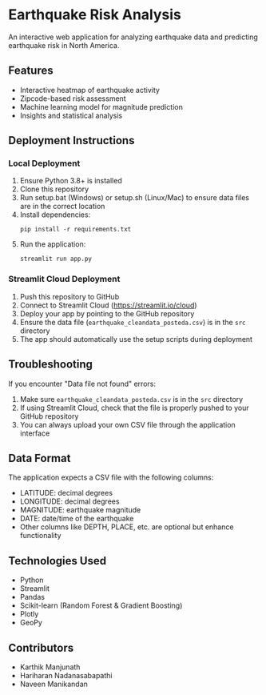 # Earthquake Risk Analysis

An interactive web application for analyzing earthquake data and predicting earthquake risk in North America.

## Features

- Interactive heatmap of earthquake activity
- Zipcode-based risk assessment
- Machine learning model for magnitude prediction
- Insights and statistical analysis

## Deployment Instructions

### Local Deployment

1. Ensure Python 3.8+ is installed
2. Clone this repository
3. Run setup.bat (Windows) or setup.sh (Linux/Mac) to ensure data files are in the correct location
4. Install dependencies:
   ```
   pip install -r requirements.txt
   ```
5. Run the application:
   ```
   streamlit run app.py
   ```

### Streamlit Cloud Deployment

1. Push this repository to GitHub
2. Connect to Streamlit Cloud (https://streamlit.io/cloud)
3. Deploy your app by pointing to the GitHub repository
4. Ensure the data file (`earthquake_cleandata_posteda.csv`) is in the `src` directory
5. The app should automatically use the setup scripts during deployment

## Troubleshooting

If you encounter "Data file not found" errors:
1. Make sure `earthquake_cleandata_posteda.csv` is in the `src` directory
2. If using Streamlit Cloud, check that the file is properly pushed to your GitHub repository
3. You can always upload your own CSV file through the application interface

## Data Format

The application expects a CSV file with the following columns:
- LATITUDE: decimal degrees
- LONGITUDE: decimal degrees
- MAGNITUDE: earthquake magnitude
- DATE: date/time of the earthquake
- Other columns like DEPTH, PLACE, etc. are optional but enhance functionality

## Technologies Used

- Python
- Streamlit
- Pandas
- Scikit-learn (Random Forest & Gradient Boosting)
- Plotly
- GeoPy

## Contributors

- Karthik Manjunath
- Hariharan Nadanasabapathi
- Naveen Manikandan 